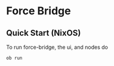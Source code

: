 # Force Bridge

## Quick Start (NixOS)

To run force-bridge, the ui, and nodes do

```bash
ob run
```

